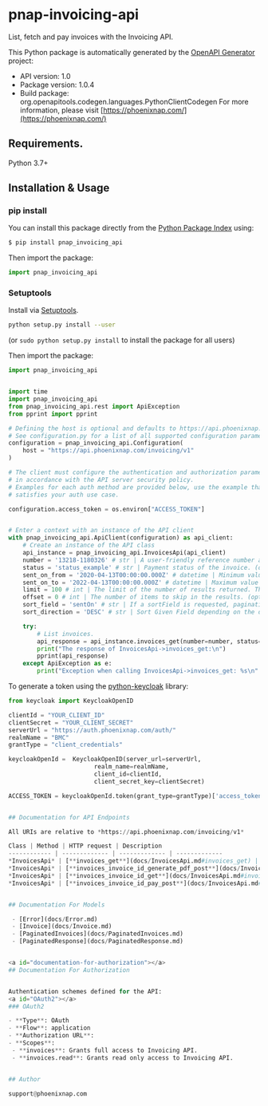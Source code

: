 # pnap-invoicing-api
List, fetch and pay invoices with the Invoicing API.


This Python package is automatically generated by the [OpenAPI Generator](https://openapi-generator.tech) project:

- API version: 1.0
- Package version: 1.0.4
- Build package: org.openapitools.codegen.languages.PythonClientCodegen
For more information, please visit [https://phoenixnap.com/](https://phoenixnap.com/)

## Requirements.

Python 3.7+

## Installation & Usage
### pip install

You can install this package directly from the [Python Package Index](https://pypi.org/) using:

```sh
$ pip install pnap_invoicing_api
```

Then import the package:
```python
import pnap_invoicing_api
```

### Setuptools

Install via [Setuptools](http://pypi.python.org/pypi/setuptools).

```sh
python setup.py install --user
```
(or `sudo python setup.py install` to install the package for all users)

Then import the package:
```python
import pnap_invoicing_api
```

```python

import time
import pnap_invoicing_api
from pnap_invoicing_api.rest import ApiException
from pprint import pprint

# Defining the host is optional and defaults to https://api.phoenixnap.com/invoicing/v1
# See configuration.py for a list of all supported configuration parameters.
configuration = pnap_invoicing_api.Configuration(
    host = "https://api.phoenixnap.com/invoicing/v1"
)

# The client must configure the authentication and authorization parameters
# in accordance with the API server security policy.
# Examples for each auth method are provided below, use the example that
# satisfies your auth use case.

configuration.access_token = os.environ["ACCESS_TOKEN"]


# Enter a context with an instance of the API client
with pnap_invoicing_api.ApiClient(configuration) as api_client:
    # Create an instance of the API class
    api_instance = pnap_invoicing_api.InvoicesApi(api_client)
    number = '13218-1180326' # str | A user-friendly reference number assigned to the invoice. (optional)
    status = 'status_example' # str | Payment status of the invoice. (optional)
    sent_on_from = '2020-04-13T00:00:00.000Z' # datetime | Minimum value to filter invoices by sent on date. (optional)
    sent_on_to = '2022-04-13T00:00:00.000Z' # datetime | Maximum value to filter invoices by sent on date. (optional)
    limit = 100 # int | The limit of the number of results returned. The number of records returned may be smaller than the limit. (optional) (default to 100)
    offset = 0 # int | The number of items to skip in the results. (optional) (default to 0)
    sort_field = 'sentOn' # str | If a sortField is requested, pagination will be done after sorting. Default sorting is by number. (optional) (default to 'sentOn')
    sort_direction = 'DESC' # str | Sort Given Field depending on the desired direction. Default sorting is descending. (optional) (default to 'DESC')

    try:
        # List invoices.
        api_response = api_instance.invoices_get(number=number, status=status, sent_on_from=sent_on_from, sent_on_to=sent_on_to, limit=limit, offset=offset, sort_field=sort_field, sort_direction=sort_direction)
        print("The response of InvoicesApi->invoices_get:\n")
        pprint(api_response)
    except ApiException as e:
        print("Exception when calling InvoicesApi->invoices_get: %s\n" % e)

```

To generate a token using the [python-keycloak](https://pypi.org/project/python-keycloak/) library:
```python
from keycloak import KeycloakOpenID

clientId = "YOUR_CLIENT_ID"
clientSecret = "YOUR_CLIENT_SECRET"
serverUrl = "https://auth.phoenixnap.com/auth/"
realmName = "BMC"
grantType = "client_credentials"

keycloakOpenId =  KeycloakOpenID(server_url=serverUrl,
                        realm_name=realmName,
                        client_id=clientId,
                        client_secret_key=clientSecret)

ACCESS_TOKEN = keycloakOpenId.token(grant_type=grantType)['access_token']


## Documentation for API Endpoints

All URIs are relative to *https://api.phoenixnap.com/invoicing/v1*

Class | Method | HTTP request | Description
------------ | ------------- | ------------- | -------------
*InvoicesApi* | [**invoices_get**](docs/InvoicesApi.md#invoices_get) | **GET** /invoices | List invoices.
*InvoicesApi* | [**invoices_invoice_id_generate_pdf_post**](docs/InvoicesApi.md#invoices_invoice_id_generate_pdf_post) | **POST** /invoices/{invoiceId}/actions/generate-pdf | Generate invoice details as PDF.
*InvoicesApi* | [**invoices_invoice_id_get**](docs/InvoicesApi.md#invoices_invoice_id_get) | **GET** /invoices/{invoiceId} | Get invoice details.
*InvoicesApi* | [**invoices_invoice_id_pay_post**](docs/InvoicesApi.md#invoices_invoice_id_pay_post) | **POST** /invoices/{invoiceId}/actions/pay | Pay an invoice.


## Documentation For Models

 - [Error](docs/Error.md)
 - [Invoice](docs/Invoice.md)
 - [PaginatedInvoices](docs/PaginatedInvoices.md)
 - [PaginatedResponse](docs/PaginatedResponse.md)


<a id="documentation-for-authorization"></a>
## Documentation For Authorization


Authentication schemes defined for the API:
<a id="OAuth2"></a>
### OAuth2

- **Type**: OAuth
- **Flow**: application
- **Authorization URL**: 
- **Scopes**: 
 - **invoices**: Grants full access to Invoicing API.
 - **invoices.read**: Grants read only access to Invoicing API.


## Author

support@phoenixnap.com

